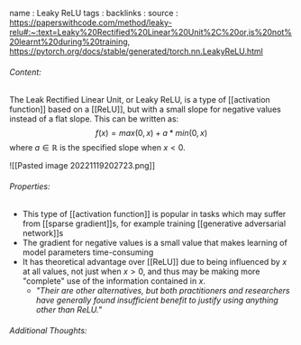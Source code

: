 name : Leaky ReLU
tags : 
backlinks : 
source : https://paperswithcode.com/method/leaky-relu#:~:text=Leaky%20Rectified%20Linear%20Unit%2C%20or,is%20not%20learnt%20during%20training, https://pytorch.org/docs/stable/generated/torch.nn.LeakyReLU.html

###### Content:
The Leak Rectified Linear Unit, or Leaky ReLU, is a type of [[activation function]] based on a [[ReLU]], but with a small slope for negative values instead of a flat slope. This can be written as: $$f(x) = max(0,x)+a*min(0,x)$$ where $a\in \mathbb{R}$ is the specified slope when $x <0$.

![[Pasted image 20221119202723.png]]

###### Properties:
- This type of [[activation function]] is popular in tasks which may suffer from [[sparse gradient]]s, for example training [[generative adversarial network]]s
- The gradient for negative values is a small value that makes learning of model parameters time-consuming
- It has theoretical advantage over [[ReLU]] due to being influenced by $x$ at all values, not just when $x>0$, and thus may be making more "complete" use of the information contained in $x$.
	- *"Their are other alternatives, but both practitioners and researchers have generally found insufficient benefit to justify using anything other than ReLU."*

###### Additional Thoughts:
